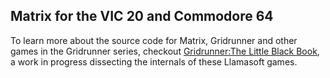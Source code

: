 ## Matrix for the VIC 20 and Commodore 64

To learn more about the source code for Matrix, Gridrunner and other games in the Gridrunner series, checkout [Gridrunner:The Little Black Book](https://github.com/mwenge/llamaSource/blob/main/GridrunnerTheLittleBlackBook.md), a work in progress dissecting the internals of these Llamasoft games.

